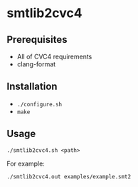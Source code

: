 # smtlib2cvc4

## Prerequisites
- All of CVC4 requirements
- clang-format

## Installation
- `./configure.sh`
- `make`

## Usage
```
./smtlib2cvc4.sh <path>
```

For example:
```
./smtlib2cvc4.out examples/example.smt2
```
